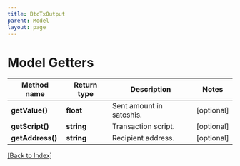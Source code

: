 ```yaml
---
title: BtcTxOutput
parent: Model
layout: page
---
```


# Model Getters

Method name | Return type | Description | Notes
------------ | ------------- | ------------- | -------------
**getValue()** | **float** | Sent amount in satoshis. | [optional]
**getScript()** | **string** | Transaction script. | [optional]
**getAddress()** | **string** | Recipient address. | [optional]

[[Back to Index]](../index.md)
